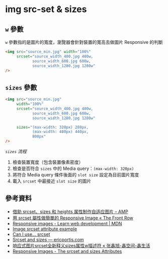 # img src-set & sizes

## `w` 參數

`w` 參數指的是圖片的寬度，瀏覽器會針對裝置的寬高去做圖片 Responsive 的判斷

```html
<img src="source_min.jpg" width="100%"
     srcset="source_width_400.jpg 400w,
            source_width_600.jpg 600w,
            source_width_1280.jpg 1280w"
/>
```

## `sizes` 參數


```html
<img src="source_min.jpg"
     width="100%"
     srcset="source_width_400.jpg 400w,
            source_width_600.jpg 600w,
            source_width_1280.jpg 1280w"

     sizes="(max-width: 320px) 280px,
            (max-width: 480px) 440px,
            800px"
/>
```

*`sizes` 流程*

1. 檢查裝置寬度（包含裝置像素密度）
2. 檢查是否符合 `sizes` 中的 Media query：`(max-width: 320px)`
3. 將符合 Media query 條件後面的 `slot size` 設定為目前圖片寬度
4. 載入 `srcset` 中最接近 `slot size` 的圖片


## 參考資料
* [借助 srcset、sizes 和 heights 属性制作自适应图片 – AMP](https://www.ampproject.org/zh_cn/docs/design/responsive/art_direction)
* [用 srcset 屬性做簡單的 Responsive Image « The Front Row](http://blog.zhusee.in/post/248199/basic-responsive-image-with-srcset-property)
* [Responsive images - Learn web development | MDN](https://developer.mozilla.org/en-US/docs/Learn/HTML/Multimedia_and_embedding/Responsive_images)
* [Image srcset attribute example](https://webkit.org/demos/srcset/)
* [Can I use... srcset](https://caniuse.com/#search=srcset)
* [Srcset and sizes — ericportis.com](https://ericportis.com/posts/2014/srcset-sizes/)
* [响应式图片srcset全新释义sizes属性w描述符 « 张鑫旭-鑫空间-鑫生活](https://www.zhangxinxu.com/wordpress/2014/10/responsive-images-srcset-size-w-descriptor/)
* [Responsive Images - The srcset and sizes Attributes](https://bitsofco.de/the-srcset-and-sizes-attributes/)